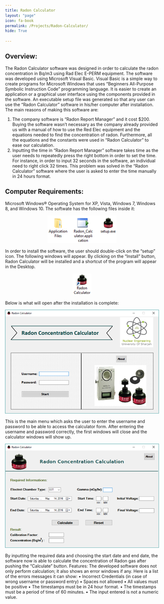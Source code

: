 ```yaml
---
title: Radon Calculator
layout: "page"
icon: fa-book
permalink: /Projects/Radon-Calculator/
hide: True

---
```


## Overview:
The Radon Calculator software was designed in order to calculate the radon concentration in Bq/m3 using Rad Elec E-PERM equipment. The software was developed using Microsoft Visual Basic. Visual Basic is a simple way to create programs for Microsoft Windows that uses “Beginners All-Purpose Symbolic Instruction Code” programming language. It is easier to create an application or a graphical user interface using the components provided in the software. An executable setup file was generated so that any user can use the “Radon Calculator” software in his/her computer after installation. The main reasons of making this software are:
1.	The company software is “Radon Report Manager” and it cost $200. Buying the software wasn’t necessary as the company already provided us with a manual of how to use the Red Elec equipment and the equations needed to find the concentration of radon. Furthermore, all the equations and the constants were used in “Radon Calculator” to ease our calculation.
2.	Inputting the time in “Radon Report Manager” software takes time as the user needs to repeatedly press the right bottom in order to set the time. For instance, in order to input 32 seconds in the software, an individual need to right click 32 times. This problem was solved in the “Radon Calculator” software where the user is asked to enter the time manually in 24 hours format.

## Computer Requirements:
Microsoft Windows® Operating System for XP, Vista, Windows 7, Windows 8, and Windows 10.
The softwate has the following files inside it:

<p align="center">
<img src="images/1.png">
</p>

In order to install the software, the user should double-click on the “setup” icon.
The following windows will appear. By clicking on the “Install” button, Radon Calculator will be installed and a shortcut of the program will appear in the Desktop.

<p align="center">
<img src="images/2.png">
</p>

Below is what will open after the installation is complete:

<p align="center">
<img src="images/3.png">
</p>

This is the main menu which asks the user to enter the username and password to be able to access the calculator form.
After entering the username and password correctly, the first windows will close and the calculator windows will show up.

<p align="center">
<img src="images/4.png">
</p>

By inputting the required data and choosing the start date and end date, the software now is able to calculate the concentration of Radon gas after pushing the “Calculate” button.
Features:
The developed software does not only perform calculation; it also shows an error windows if any. Here is a list of the errors messages it can show:
•	Incorrect Credentials (in case of wrong username or password entry)
•	Spaces not allowed
•	All values must be positive
•	The timestamps must be in 24 hour format.
•	The timestamps must be a period of time of 60 minutes.
•	The input entered is not a numeric value.
